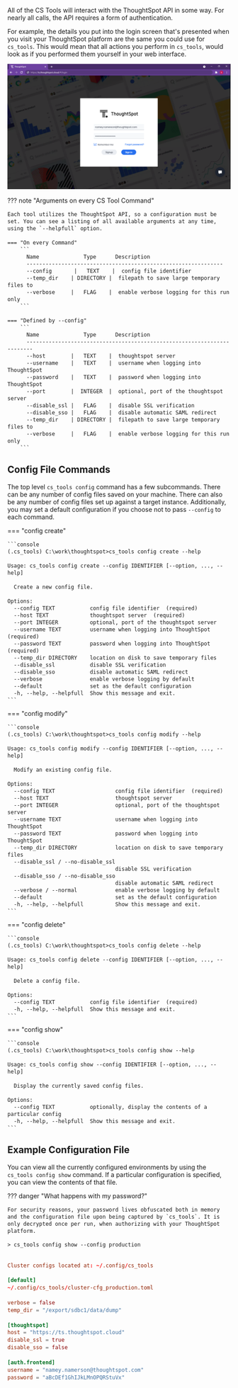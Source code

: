 All of the CS Tools will interact with the ThoughtSpot API in some way. For nearly all calls, the API requires a form of authentication.

For example, the details you put into the login screen that's presented when you visit your ThoughtSpot platform are the same you could use for `cs_tools`. This would mean that all actions you perform in `cs_tools`, would look as if you performed them yourself in your web interface.

![thoughtspot-ui-login](login_screen.png)

??? note "Arguments on every CS Tool Command"

    Each tool utilizes the ThoughtSpot API, so a configuration must be set. You can see a listing of all available arguments at any time, using the `--helpfull` option.

    === "On every Command"
        ```
          Name              Type      Description
          --------------------------------------------------------------
          --config       |   TEXT    |  config file identifier
          --temp_dir    | DIRECTORY |  filepath to save large temporary files to
          --verbose     |   FLAG    |  enable verbose logging for this run only
        ```

    === "Defined by --config"
        ```
          Name              Type      Description
          ------------------------------------------------------------------------
          --host        |   TEXT    |  thoughtspot server
          --username    |   TEXT    |  username when logging into ThoughtSpot
          --password    |   TEXT    |  password when logging into ThoughtSpot
          --port        |  INTEGER  |  optional, port of the thoughtspot server
          --disable_ssl |   FLAG    |  disable SSL verification
          --disable_sso |   FLAG    |  disable automatic SAML redirect
          --temp_dir    | DIRECTORY |  filepath to save large temporary files to
          --verbose     |   FLAG    |  enable verbose logging for this run only
        ```


## Config File Commands

The top level `cs_tools config` command has a few subcommands. There can be any number of config files saved on your machine. There can also be any number of config files set up against a target instance. Additionally, you may set a default configuration if you choose not to pass `--config` to each command.

=== "config create"

    ```console
    (.cs_tools) C:\work\thoughtspot>cs_tools config create --help

    Usage: cs_tools config create --config IDENTIFIER [--option, ..., --help]

      Create a new config file.

    Options:
      --config TEXT           config file identifier  (required)
      --host TEXT             thoughtspot server  (required)
      --port INTEGER          optional, port of the thoughtspot server
      --username TEXT         username when logging into ThoughtSpot  (required)
      --password TEXT         password when logging into ThoughtSpot  (required)
      --temp_dir DIRECTORY    location on disk to save temporary files
      --disable_ssl           disable SSL verification
      --disable_sso           disable automatic SAML redirect
      --verbose               enable verbose logging by default
      --default               set as the default configuration
      -h, --help, --helpfull  Show this message and exit.
    ```

=== "config modify"

    ```console
    (.cs_tools) C:\work\thoughtspot>cs_tools config modify --help

    Usage: cs_tools config modify --config IDENTIFIER [--option, ..., --help]

      Modify an existing config file.

    Options:
      --config TEXT                   config file identifier  (required)
      --host TEXT                     thoughtspot server
      --port INTEGER                  optional, port of the thoughtspot server
      --username TEXT                 username when logging into ThoughtSpot
      --password TEXT                 password when logging into ThoughtSpot
      --temp_dir DIRECTORY            location on disk to save temporary files
      --disable_ssl / --no-disable_ssl
                                      disable SSL verification
      --disable_sso / --no-disable_sso
                                      disable automatic SAML redirect
      --verbose / --normal            enable verbose logging by default
      --default                       set as the default configuration
      -h, --help, --helpfull          Show this message and exit.
    ```

=== "config delete"

    ```console
    (.cs_tools) C:\work\thoughtspot>cs_tools config delete --help

    Usage: cs_tools config delete --config IDENTIFIER [--option, ..., --help]

      Delete a config file.

    Options:
      --config TEXT           config file identifier  (required)
      -h, --help, --helpfull  Show this message and exit.
    ```

=== "config show"

    ```console
    (.cs_tools) C:\work\thoughtspot>cs_tools config show --help

    Usage: cs_tools config show --config IDENTIFIER [--option, ..., --help]

      Display the currently saved config files.

    Options:
      --config TEXT           optionally, display the contents of a particular config
      -h, --help, --helpfull  Show this message and exit.
    ```

## Example Configuration File

You can view all the currently configured environments by using the `cs_tools config show` command. If a particular configuration is specified, you can view the contents of that file.

??? danger "What happens with my password?"
    
    For security reasons, your password lives obfuscated both in memory and the configuration file upon being captured by `cs_tools`. It is only decrypted once per run, when authorizing with your ThoughtSpot platform.

`> cs_tools config show --config production`

```toml

Cluster configs located at: ~/.config/cs_tools

[default]
~/.config/cs_tools/cluster-cfg_production.toml

verbose = false
temp_dir = "/export/sdbc1/data/dump"

[thoughtspot]
host = "https://ts.thoughtspot.cloud"
disable_ssl = true
disable_sso = false

[auth.frontend]
username = "namey.namerson@thoughtspot.com"
password = "aBcDEf1GhIJkLMnOPQRStuVx"
```

